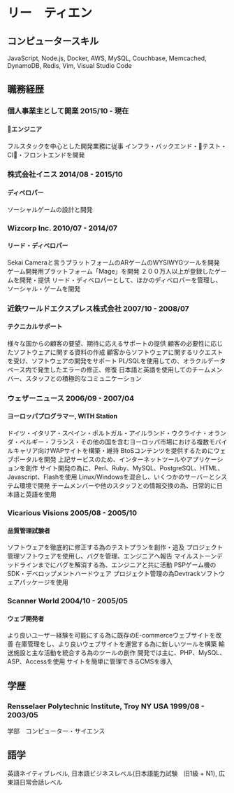 # リー　ティエン

## コンピュータースキル

JavaScript, Node.js, Docker, AWS, MySQL, Couchbase, Memcached, DynamoDB, Redis, Vim, Visual Studio Code

## 職務経歴

### 個人事業主として開業 2015/10 - 現在
#### エンジニア

フルスタックを中心とした開発業務に従事
インフラ・バックエンド・テスト・CI・フロントエンドを開発

### 株式会社イニス 2014/08 - 2015/10
#### ディベロパー

ソーシャルゲームの設計と開発

### Wizcorp Inc. 2010/07 - 2014/07
#### リード・ディベロパー

Sekai Cameraと言うプラットフォームのARゲームのWYSIWYGツールを開発
ゲーム開発用プラットフォーム「Mage」を開発
２００万人以上が登録したゲームを開発・提供
リード・ディベロパーとして、ほかのディベロパーを管理し、ソーシャル・ゲームを開発

### 近鉄ワールドエクスプレス株式会社 2007/10 - 2008/07
#### テクニカルサポート

様々な国からの顧客の要望、期待に応えるサポートの提供
顧客の必要性に応じたソフトウェアに関する資料の作成
顧客からソフトウェアに関するリクエストを受け、ソフトウェアの開発をサポート
PL/SQLを使用しての、オラクルデータベース内で発生したエラーの修正、修復
日本語と英語を使用してのチームメンバー、スタッフとの積極的なコミュニケーション
 
### ウェザーニュース 2006/09 - 2007/04
#### ヨーロッパプログラマー, WITH Station
 
ドイツ・イタリア・スペイン・ポルトガル・アイルランド・ウクライナ・オランダ・ベルギー・フランス・その他の国を含むヨーロッパ市場における複数モバイルキャリア向けWAPサイトを構築・維持
BtoSコンテンツを提供するためにウェブポータルを開発
上記サービスのため、インターネットツールやアプリケーションを創作
サイト開発の為に、Perl、Ruby、MySQL、PostgreSQL、HTML、Javascript、Flashを使用
Linux/Windowsを混合し、いくつかのサーバーとシステム環境で開発
チームメンバーや他のスタッフとの情報交換の為、日常的に日本語と英語を使用

### Vicarious Visions 2005/08 - 2005/10
#### 品質管理試験者

ソフトウェアを徹底的に修正する為のテストプランを創作・追及
プロジェクト管理ソフトウェアを使用し、バグを管理、エンジニアへ報告
マイルストーンデッドラインまでにバグを解消する為、エンジニアと共に活動
PSPゲーム機のSDK・デベロップメントハードウェア
プロジェクト管理の為Devtrackソフトウェアパッケージを使用

### Scanner World 2004/10 - 2005/05
#### ウェブ開発者
 
より良いユーザー経験を可能にする為に既存のE-commerceウェブサイトを改善
在庫管理をし、より良いウェブサイトを運営する為に新しいツールを構築
輸送施設と主な活動を統合する為のツールの創作
開発では主に、PHP、MySQL、ASP、Accessを使用
サイトを簡単に管理できるCMSを導入

## 学歴

### Rensselaer Polytechnic Institute, Troy NY USA 1999/08 - 2003/05

学部　コンピューター・サイエンス

## 語学

英語ネイティブレベル, 日本語ビジネスレベル(日本語能力試験　旧1級 + N1), 広東語日常会話レベル
